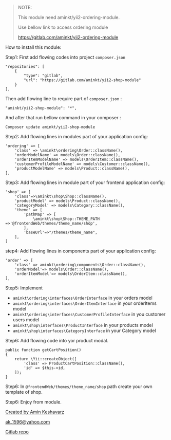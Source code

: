 
> NOTE: 
>
> This module need aminkt/yii2-ordering-module.
>
> Use bellow link to access ordering module
>
> https://gitlab.com/aminkt/yii2-ordering-module

How to install this module:


Step1: First add flowing codes into project `composer.json`

```
"repositories": [
    {
        "type": "gitlab",
        "url": "https://gitlab.com/aminkt/yii2-shop-module"
    }
],
```

Then add flowing line to require part of `composer.json` :
```
"aminkt/yii2-shop-module": "*",
```

And after that run bellow command in your composer :
```
Composer update aminkt/yii2-shop-module
```

Step2: Add flowing lines in modules part of your application config:

```
'ordering' => [
    'class' => \aminkt\ordering\Order::className(),
    'orderModelName' => models\Order::className(),
    'orderItemModelName' => models\OrderItem::className(),
    'customerProfileModelName' => models\Customer::className(),
    'productModelName' => models\Product::className(),
],

```

Step3: Add flowing lines in module part of your frontend application config:
```
'shop' => [
    'class'=>\aminkt\shop\Shop::className(),
    'productModel' => models\Product::className(),
    'categoryModel' => models\Category::className(),
    'theme' => [
        'pathMap' => [
            \aminkt\shop\Shop::THEME_PATH =>'@frontendWeb/themes/theme_name/shop',
        ],
        'baseUrl'=>"/themes/theme_name",
    ],
]
```

step4: Add flowing lines in components part of your application config:

```
'order' => [
    'class' => aminkt\ordering\components\Order::className(),
    'orderModel'=> models\Order::className(),
    'orderItemModel'=> models\OrderItem::className(),
],
```

Step5: Implement 
* `aminkt\ordering\interfaces\OrderInterface` in your orders model
* `aminkt\ordering\interfaces\OrderItemInterface` in your orderItems model
* `aminkt\ordering\interfaces\CustomerProfileInterface` in you customer users model
* `aminkt\shop\interfaces\ProductInterface` in your products model
* `aminkt\shop\interfaces\CategoryInterface` in your Category model

Step6: Add flowing code into yor product modal.
```
public function getCartPosition()
{
    return \Yii::createObject([
        'class' => ProductCartPosition::className(),
        'id' => $this->id,
    ]);
}
```

Step6: In `@frontendWeb/themes/theme_name/shop` path create your own template of shop.

Step6: Enjoy from module.

[Created by Amin Keshavarz](http://telbit.ir)

[ak_1596@yahoo.com](mailto:ak_1596@yahoo.com)

[Gitlab repo](https://gitlab.com/aminkt/yii2-shop-module)